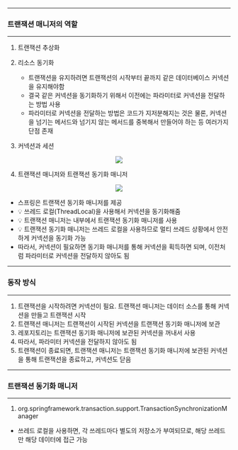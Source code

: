 ------
### 트랜잭션 매니저의 역할
------
1. 트랜잭션 추상화

2. 리소스 동기화
   - 트랜잭션을 유지하려면 트랜잭션의 시작부터 끝까지 같은 데이터베이스 커넥션을 유지해야함
   - 결국 같은 커넥션을 동기화하기 위해서 이전에는 파라미터로 커넥션을 전달하는 방법 사용
   - 파라미터로 커넥션을 전달하는 방법은 코드가 지저분해지는 것은 물론, 커넥션을 넘기는 메서드와 넘기지 않는 메서드를 중복해서 만들어야 하는 등 여러가지 단점 존재

3. 커넥션과 세션
<div align="center">
<img src="https://github.com/sooyounghan/Spring/assets/34672301/1335e414-f5f1-4630-82b7-de06d2f59b05">
</div>

4. 트랜잭션 매니저와 트랜잭션 동기화 매니저
<div align="center">
<img src="https://github.com/sooyounghan/Spring/assets/34672301/a3fc6b36-dd0d-49f9-b061-ffa04a78a2a0">
</div>

  - 스프링은 트랜잭션 동기화 매니저를 제공
  - 💡 쓰레드 로컬(ThreadLocal)을 사용해서 커넥션을 동기화해줌
  - 💡 트랜잭션 매니저는 내부에서 트랜잭션 동기화 매니저를 사용
  - 💡 트랜잭션 동기화 매니저는 쓰레드 로컬을 사용하므로 멀티 쓰레드 상황에서 안전하게 커넥션을 동기화 가능
  - 따라서, 커넥션이 필요하면 동기화 매니저를 통해 커넥션을 획득하면 되며, 이전처럼 파라미터로 커넥션을 전달하지 않아도 됨

-----
### 동작 방식
-----
1. 트랜잭션을 시작하려면 커넥션이 필요. 트랜잭션 매니저는 데이터 소스를 통해 커넥션을 만들고 트랜잭션 시작
2. 트랜잭션 매니저는 트랜잭션이 시작된 커넥션을 트랜잭션 동기화 매니저에 보관
3. 레포지토리는 트랜잭션 동기화 매니저에 보관된 커넥션을 꺼내서 사용
4. 따라서, 파라미터 커넥션을 전달하지 않아도 됨
5. 트랜잭션이 종료되면, 트랜잭션 매니저는 트랜잭션 동기화 매니저에 보관된 커넥션을 통해 트랜잭션을 종료하고, 커넥션도 닫음

-----
### 트랜잭션 동기화 매니저
-----
1. org.springframework.transaction.support.TransactionSynchronizationManager

* 쓰레드 로컬을 사용하면, 각 쓰레드마다 별도의 저장소가 부여되므로, 해당 쓰레드만 해당 데이터에 접근 가능
